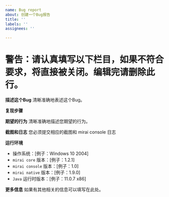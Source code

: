 ```yaml
---
name: Bug report
about: 创建一个Bug报告
title: ''
labels: ''
assignees: ''

---
```


# 警告：请认真填写以下栏目，如果不符合要求，将直接被关闭。编辑完请删除此行。

**描述这个Bug**
清晰准确地表述这个Bug。

**复现步骤**

**期望的行为**
清晰准确地描述您期望的行为。

**截图和日志**
您必须提交相应的截图和 mirai console 日志

**运行环境**
 - 操作系统：[例子：Windows 10 2004]
 - `mirai core` 版本：[例子：1.2.1]
 - `mirai console` 版本：[例子：1.0]
 - `mirai native` 版本：[例子：1.9.0]
 - `Java` 运行时版本：[例子：11.0.7 x86]

**更多信息**
如果有其他相关的信息可以填写在此处。
